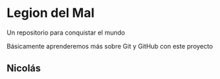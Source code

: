 # Legion del Mal
Un repositorio para conquistar el mundo

Básicamente aprenderemos más sobre Git y GitHub con este proyecto

## Nicolás  